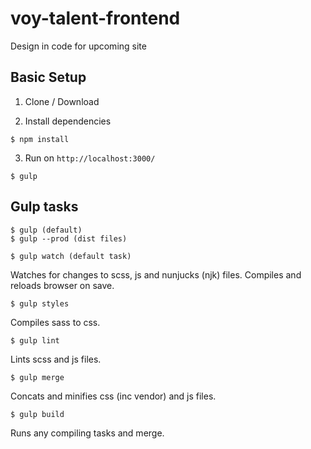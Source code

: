 # voy-talent-frontend
Design in code for upcoming site

## Basic Setup

1.  Clone / Download

2.  Install dependencies

```
$ npm install
```

3.  Run on `http://localhost:3000/`

```
$ gulp
```

## Gulp tasks

```
$ gulp (default)
$ gulp --prod (dist files)
```

```
$ gulp watch (default task)
```

Watches for changes to scss, js and nunjucks (njk) files. Compiles and reloads browser on save.

```
$ gulp styles
```

Compiles sass to css.

```
$ gulp lint
```

Lints scss and js files.

```
$ gulp merge
```

Concats and minifies css (inc vendor) and js files.

```
$ gulp build
```

Runs any compiling tasks and merge.

